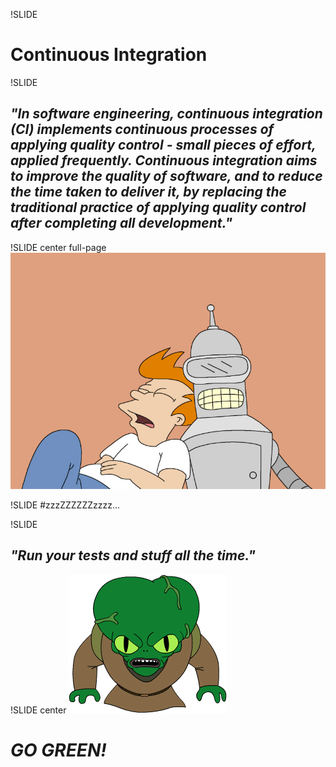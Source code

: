 !SLIDE
# Continuous Integration

!SLIDE
## <em>"In software engineering, continuous integration (CI) implements continuous processes of applying quality control - small pieces of effort, applied frequently. Continuous integration aims to improve the quality of software, and to reduce the time taken to deliver it, by replacing the traditional practice of applying quality control after completing all development."</em>

!SLIDE center full-page
![sleep](fry-bender-sleep.jpg)

!SLIDE
#zzzZZZZZZzzzz...

!SLIDE
## <em>"Run your tests and stuff all the time."</em>

!SLIDE center
![Go green](morbo.gif)
# _GO GREEN!_
